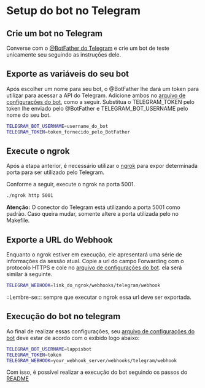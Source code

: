 # Setup do bot no Telegram

## Crie um bot no Telegram

Converse com o [@BotFather do Telegram](https://t.me/BotFather) e crie um bot de teste unicamente seu seguindo as instruções dele.

## Exporte as variáveis do seu bot

Após escolher um nome para seu bot, o @BotFather lhe dará um token para utilizar para acessar a API do Telegram. Adicione ambos no [arquivo de configurações do bot](../docker/bot-telegram.env), como a seguir. Substitua o TELEGRAM_TOKEN pelo token lhe enviado pelo @BotFather e TELEGRAM_BOT_USERNAME pelo nome do seu bot.

```sh
TELEGRAM_BOT_USERNAME=username_do_bot
TELEGRAM_TOKEN=token_fornecido_pelo_BotFather
```

## Execute o ngrok

Após a etapa anterior, é necessário utilizar o [ngrok](https://ngrok.com/download) para expor determinada porta para ser utilizado
pelo Telegram.

Conforme a seguir, execute o ngrok na porta 5001.

```sh
./ngrok http 5001
```

**Atenção:** O conector do Telegram está utilizando a porta 5001 como padrão. Caso queira mudar, somente altere
a porta utilizada pelo no Makefile.


## Exporte a URL do Webhook 

Enquanto o ngrok estiver em execução, ele apresentará uma série de informações da sessão atual. Copie a url do campo Forwarding com o protocolo HTTPS e cole no [arquivo de configurações do bot](../docker/bot-telegram.env). ela será similar à seguinte.

```sh
TELEGRAM_WEBHOOK=link_do_ngrok/webhooks/telegram/webhook
```

::Lembre-se::: sempre que executar o ngrok essa url deve ser exportada.


## Execução do bot no telegram

Ao final de realizar essas configurações, seu [arquivo de configurações do bot](../docker/bot-telegram.env) deve estar de acordo com o exibido logo abaixo:

```sh
TELEGRAM_BOT_USERNAME=lappisbot
TELEGRAM_TOKEN=token
TELEGRAM_WEBHOOK=your_webhook_server/webhooks/telegram/webhook
```

Com isso, é possível realizar a execução do bot seguindo os passos do [README](../README.md)


